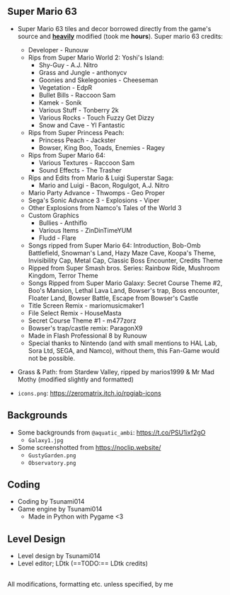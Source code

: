 ## Super Mario 63
 - Super Mario 63 tiles and decor borrowed directly from the game's source and <u>**heavily**</u> modified (took me **hours**). Super mario 63 credits:
    - Developer - Runouw
    - Rips from Super Mario World 2: Yoshi's Island:
        - Shy-Guy - A.J. Nitro
        - Grass and Jungle - anthonycv
        - Goonies and Skelegoonies - Cheeseman
        - Vegetation - EdpR
        - Bullet Bills - Raccoon Sam
        - Kamek - Sonik
        - Various Stuff - Tonberry 2k
        - Various Rocks - Touch Fuzzy Get Dizzy
        - Snow and Cave - Yl Fantastic
    - Rips from Super Princess Peach:
        - Princess Peach - Jackster
        - Bowser, King Boo, Toads, Enemies - Ragey
    - Rips from Super Mario 64:
        - Various Textures - Raccoon Sam
        - Sound Effects - The Trasher
    - Rips and Edits from Mario & Luigi Superstar Saga:
        - Mario and Luigi - Bacon, Rogulgot, A.J. Nitro
    - Mario Party Advance - Thwomps - Geo Proper
    - Sega's Sonic Advance 3 - Explosions - Viper
    - Other Explosions from Namco's Tales of the World 3
    - Custom Graphics
        - Bullies - Anthiflo
        - Various Items - ZinDinTimeYUM
        - Fludd - Flare
    - Songs ripped from Super Mario 64: Introduction, Bob-Omb Battlefield, Snowman's Land, Hazy Maze Cave, Koopa's Theme, Invisibility Cap, Metal Cap, Classic Boss Encounter, Credits Theme
    - Ripped from Super Smash bros. Series: Rainbow Ride, Mushroom Kingdom, Terror Theme
    - Songs Ripped from Super Mario Galaxy: Secret Course Theme #2, Boo's Mansion, Lethal Lava Land, Bowser's trap, Boss encounter, Floater Land, Bowser Battle, Escape from Bowser's Castle
    - Title Screen Remix - mariomusicmaker1
    - File Select Remix - HouseMasta
    - Secret Course Theme #1 - m477zorz
    - Bowser's trap/castle remix: ParagonX9
    - Made in Flash Professional 8 by Runouw
    - Special thanks to Nintendo (and with small mentions to HAL Lab, Sora Ltd, SEGA, and Namco), without them, this Fan-Game would not be possible.

 - Grass & Path: from Stardew Valley, ripped by marios1999 & Mr Mad Mothy (modified slightly and formatted)
 - `icons.png`: https://zeromatrix.itch.io/rpgiab-icons

## Backgrounds
 - Some backgrounds from `@aquatic_ambi`: https://t.co/PSU1ixf2gO
    - `Galaxy1.jpg`
 - Some screenshotted from https://noclip.website/
    - `GustyGarden.png`
    - `Observatory.png`

## Coding
 - Coding by Tsunami014
 - Game engine by Tsunami014
    - Made in Python with Pygame <3

## Level Design
 - Level design by Tsunami014
 - Level editor; LDtk (==TODO:== LDtk credits)

## 
All modifications, formatting etc. unless specified, by me

